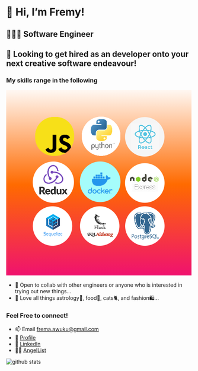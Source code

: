 # 👋 Hi, I’m Fremy!

## 👩🏿‍💻 Software Engineer

## 👀 Looking to get hired as an developer onto your next creative software endeavour!

### My skills range in the following 
![](https://github.com/FremaAwuku/FremaAwuku/blob/main/fremmy_skills.png)

* 🌱 Open to collab with other engineers or anyone who is interested in trying out new things...
* 💞️ Love all things astrology🔮, food🍣, cats🐈, and fashion🛍...

### Feel Free to connect! 
* 📫 Email [frema.awuku@gmail.com](mailto:frema.awuku@gmail.com)
* 👤  [Profile](https://www.fremaawuku.com/)
* 👥  [LinkedIn](https://www.linkedin.com/in/frema-awuku/)
* 👼🏿  [AngelList](https://angel.co/u/frema-awuku)


<!---
FremaAwuku/FremaAwuku is a ✨ special ✨ repository because its `README.md` (this file) appears on your GitHub profile.
You can click the Preview link to take a look at your changes.
--->
<img src="https://github-readme-stats.vercel.app/api?username=FremaAwuku&show_icons=true&theme=gotham" alt="github stats" width="45%" align="left"/>

